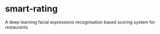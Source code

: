 # smart-rating
A deep learning facial expressions recognisation based scoring system for restaurants
